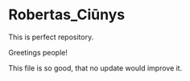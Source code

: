 # Robertas_Ciūnys
This is perfect repository.

Greetings people!

This file is so good, that no update would improve it.
